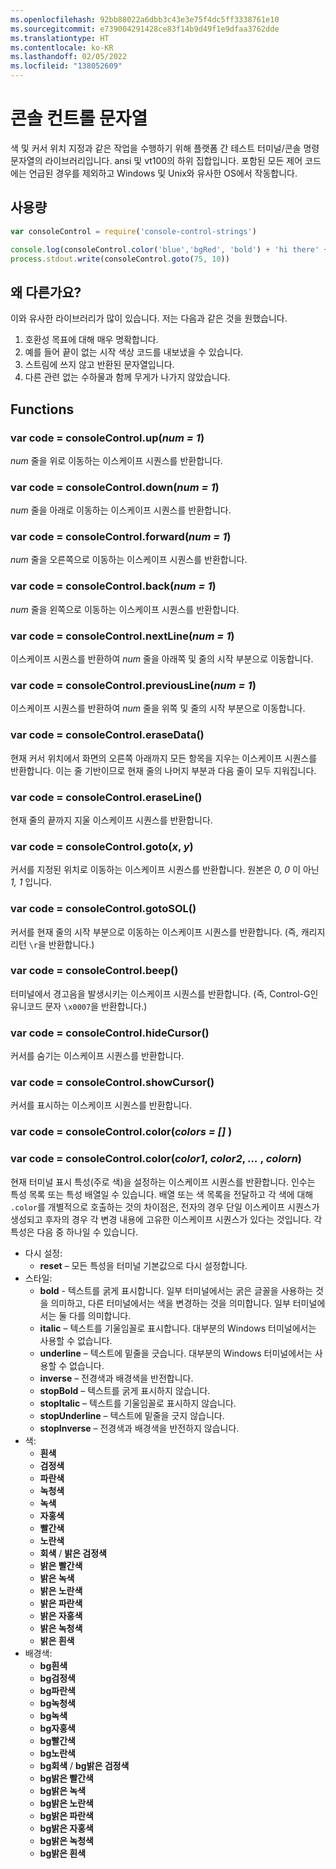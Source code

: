 ```yaml
---
ms.openlocfilehash: 92bb88022a6dbb3c43e3e75f4dc5ff3338761e10
ms.sourcegitcommit: e739004291428ce83f14b9d49f1e9dfaa3762dde
ms.translationtype: HT
ms.contentlocale: ko-KR
ms.lasthandoff: 02/05/2022
ms.locfileid: "138052609"
---
```

# <a name="console-control-strings"></a>콘솔 컨트롤 문자열

색 및 커서 위치 지정과 같은 작업을 수행하기 위해 플랫폼 간 테스트 터미널/콘솔 명령 문자열의 라이브러리입니다.  ansi 및 vt100의 하위 집합입니다.  포함된 모든 제어 코드에는 언급된 경우를 제외하고 Windows 및 Unix와 유사한 OS에서 작동합니다.

## <a name="usage"></a>사용량

```js
var consoleControl = require('console-control-strings')

console.log(consoleControl.color('blue','bgRed', 'bold') + 'hi there' + consoleControl.color('reset'))
process.stdout.write(consoleControl.goto(75, 10))
```

## <a name="why-another"></a>왜 다른가요?

이와 유사한 라이브러리가 많이 있습니다.  저는 다음과 같은 것을 원했습니다.

1. 호환성 목표에 대해 매우 명확합니다.
2. 예를 들어 끝이 없는 시작 색상 코드를 내보냈을 수 있습니다.
3. 스트림에 쓰지 않고 반환된 문자열입니다.
4. 다른 관련 없는 수하물과 함께 무게가 나가지 않았습니다.

## <a name="functions"></a>Functions

### <a name="var-code--consolecontrolup_num--1_"></a>var code = consoleControl.up(_num = 1_)

_num_ 줄을 위로 이동하는 이스케이프 시퀀스를 반환합니다.

### <a name="var-code--consolecontroldown_num--1_"></a>var code = consoleControl.down(_num = 1_)

_num_ 줄을 아래로 이동하는 이스케이프 시퀀스를 반환합니다.

### <a name="var-code--consolecontrolforward_num--1_"></a>var code = consoleControl.forward(_num = 1_)

_num_ 줄을 오른쪽으로 이동하는 이스케이프 시퀀스를 반환합니다.

### <a name="var-code--consolecontrolback_num--1_"></a>var code = consoleControl.back(_num = 1_)

_num_ 줄을 왼쪽으로 이동하는 이스케이프 시퀀스를 반환합니다.

### <a name="var-code--consolecontrolnextline_num--1_"></a>var code = consoleControl.nextLine(_num = 1_)

이스케이프 시퀀스를 반환하여 _num_ 줄을 아래쪽 및 줄의 시작 부분으로 이동합니다.

### <a name="var-code--consolecontrolpreviousline_num--1_"></a>var code = consoleControl.previousLine(_num = 1_)

이스케이프 시퀀스를 반환하여 _num_ 줄을 위쪽 및 줄의 시작 부분으로 이동합니다.

### <a name="var-code--consolecontrolerasedata"></a>var code = consoleControl.eraseData()

현재 커서 위치에서 화면의 오른쪽 아래까지 모든 항목을 지우는 이스케이프 시퀀스를 반환합니다.  이는 줄 기반이므로 현재 줄의 나머지 부분과 다음 줄이 모두 지워집니다.

### <a name="var-code--consolecontroleraseline"></a>var code = consoleControl.eraseLine()

현재 줄의 끝까지 지울 이스케이프 시퀀스를 반환합니다.

### <a name="var-code--consolecontrolgoto_x_-_y_"></a>var code = consoleControl.goto(_x_, _y_)

커서를 지정된 위치로 이동하는 이스케이프 시퀀스를 반환합니다. 원본은 _0, 0_ 이 아닌 _1, 1_ 입니다.

### <a name="var-code--consolecontrolgotosol"></a>var code = consoleControl.gotoSOL()

커서를 현재 줄의 시작 부분으로 이동하는 이스케이프 시퀀스를 반환합니다. (즉, 캐리지 리턴 `\r`을 반환합니다.)

### <a name="var-code--consolecontrolbeep"></a>var code = consoleControl.beep()

터미널에서 경고음을 발생시키는 이스케이프 시퀀스를 반환합니다.  (즉, Control-G인 유니코드 문자 `\x0007`을 반환합니다.)

### <a name="var-code--consolecontrolhidecursor"></a>var code = consoleControl.hideCursor()

커서를 숨기는 이스케이프 시퀀스를 반환합니다.

### <a name="var-code--consolecontrolshowcursor"></a>var code = consoleControl.showCursor()

커서를 표시하는 이스케이프 시퀀스를 반환합니다.

### <a name="var-code--consolecontrolcolor_colors--_"></a>var code = consoleControl.color(_colors = []_ )

### <a name="var-code--consolecontrolcolor_color1_-_color2_-__-_colorn_"></a>var code = consoleControl.color(_color1_, _color2_, _…_ , _colorn_)

현재 터미널 표시 특성(주로 색)을 설정하는 이스케이프 시퀀스를 반환합니다.  인수는 특성 목록 또는 특성 배열일 수 있습니다.  배열 또는 색 목록을 전달하고 각 색에 대해 `.color`를 개별적으로 호출하는 것의 차이점은, 전자의 경우 단일 이스케이프 시퀀스가 생성되고 후자의 경우 각 변경 내용에 고유한 이스케이프 시퀀스가 있다는 것입니다.  각 특성은 다음 중 하나일 수 있습니다.

* 다시 설정:
  * **reset** – 모든 특성을 터미널 기본값으로 다시 설정합니다.
* 스타일:
  * **bold** - 텍스트를 굵게 표시합니다.  일부 터미널에서는 굵은 글꼴을 사용하는 것을 의미하고, 다른 터미널에서는 색을 변경하는 것을 의미합니다.  일부 터미널에서는 둘 다를 의미합니다.
  * **italic** – 텍스트를 기울임꼴로 표시합니다. 대부분의 Windows 터미널에서는 사용할 수 없습니다.
  * **underline** – 텍스트에 밑줄을 긋습니다. 대부분의 Windows 터미널에서는 사용할 수 없습니다.
  * **inverse** – 전경색과 배경색을 반전합니다.
  * **stopBold** – 텍스트를 굵게 표시하지 않습니다.
  * **stopItalic** – 텍스트를 기울임꼴로 표시하지 않습니다.
  * **stopUnderline** – 텍스트에 밑줄을 긋지 않습니다.
  * **stopInverse** – 전경색과 배경색을 반전하지 않습니다.
* 색:
  * **흰색**
  * **검정색**
  * **파란색**
  * **녹청색**
  * **녹색**
  * **자홍색**
  * **빨간색**
  * **노란색**
  * **회색** / **밝은 검정색**
  * **밝은 빨간색**
  * **밝은 녹색**
  * **밝은 노란색**
  * **밝은 파란색**
  * **밝은 자홍색**
  * **밝은 녹청색**
  * **밝은 흰색**
* 배경색:
  * **bg흰색**
  * **bg검정색**
  * **bg파란색**
  * **bg녹청색**
  * **bg녹색**
  * **bg자홍색**
  * **bg빨간색**
  * **bg노란색**
  * **bg회색** / **bg밝은 검정색**
  * **bg밝은 빨간색**
  * **bg밝은 녹색**
  * **bg밝은 노란색**
  * **bg밝은 파란색**
  * **bg밝은 자홍색**
  * **bg밝은 녹청색**
  * **bg밝은 흰색**

